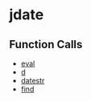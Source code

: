 # jdate

## Function Calls
- [eval](CSD/kCSD/ica/kCsd1D_ICA/STICA_UTIL/eval.md)
- [d](CSD/kCSD/ica/kCsd1D_ICA/STICA_UTIL/d.md)
- [datestr](CSD/kCSD/ica/kCsd1D_ICA/STICA_UTIL/datestr.md)
- [find](CSD/kCSD/ica/kCsd1D_ICA/STICA_UTIL/find.md)
